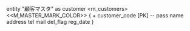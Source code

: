 entity "顧客マスタ" as customer <m_customers>
<<M,MASTER_MARK_COLOR>> {
    + customer_code [PK]
    --
    pass
    name
    address
    tel
    mail
    del_flag
    reg_date
  }
